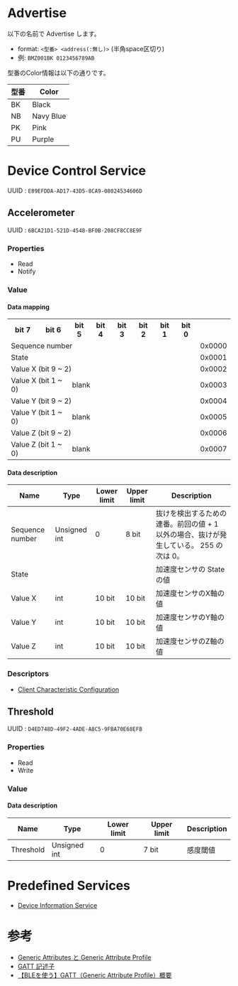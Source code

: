 # Advertise
以下の名前で Advertise します。

* format: `<型番> <address(:無し)>` (半角space区切り)
* 例: `BMZ001BK 0123456789AB`

型番のColor情報は以下の通りです。

型番 | Color |
--- | ---
BK | Black |
NB | Navy Blue |
PK | Pink |
PU | Purple |

# Device Control Service
UUID
: `E89EFDDA-AD17-43D5-8CA9-08024534606D`

## Accelerometer
UUID
: `6BCA21D1-521D-4548-BF0B-208CF8CC8E9F`

### Properties
* Read
* Notify

### Value
#### Data mapping
<table>
<tr><th>bit 7</th><th>bit 6</th><th>bit 5</th><th>bit 4</th><th>bit 3</th><th>bit 2</th><th>bit 1</th><th>bit 0</th><th></th></tr>
<tr><td colspan="8">Sequence number</td><td>0x0000</td></tr>
<tr><td colspan="8">State</td><td>0x0001</td></tr>
<tr><td colspan="8">Value X (bit 9 ~ 2)</td><td>0x0002</td></tr>
<tr><td colspan="2">Value X (bit 1 ~ 0)</td><td colspan="6">blank</td><td>0x0003</td></tr>
<tr><td colspan="8">Value Y (bit 9 ~ 2)</td><td>0x0004</td></tr>
<tr><td colspan="2">Value Y (bit 1 ~ 0)</td><td colspan="6">blank</td><td>0x0005</td></tr>
<tr><td colspan="8">Value Z (bit 9 ~ 2)</td><td>0x0006</td></tr>
<tr><td colspan="2">Value Z (bit 1 ~ 0)</td><td colspan="6">blank</td><td>0x0007</td></tr>
</table>

#### Data description
| Name | Type | Lower limit | Upper limit | Description |
| --- | --- | --- | --- | --- |
| Sequence number | Unsigned int | 0 | 8 bit | 抜けを検出するための連番。前回の値 \+ 1 以外の場合、抜けが発生している。 255 の次は 0。 |
| State |  |  |  | 加速度センサの State の値 |
| Value X | int | 10 bit | 10 bit | 加速度センサのX軸の値 |
| Value Y | int | 10 bit | 10 bit | 加速度センサのY軸の値 |
| Value Z | int | 10 bit | 10 bit | 加速度センサのZ軸の値 |

### Descriptors
* [Client Characteristic Configuration](https://www.bluetooth.com/ja-jp/specifications/gatt/viewer?attributeXmlFile=org.bluetooth.descriptor.gatt.client_characteristic_configuration.xml)

## Threshold
UUID
: `D4ED748D-49F2-4ADE-A8C5-9FBA70E68EFB`

### Properties
* Read
* Write

### Value
#### Data description
| Name | Type | Lower limit | Upper limit | Description |
| ------------- | ------------- | ------------- | ------------- | ------------- |
| Threshold | Unsigned int | 0 | 7 bit | 感度閾値  |


# Predefined Services
* [Device Information Service](https://www.bluetooth.com/specifications/gatt/viewer?attributeXmlFile=org.bluetooth.service.device_information.xml)


# 参考
* [Generic Attributes と Generic Attribute Profile](https://www.bluetooth.com/ja-jp/specifications/generic-attributes-overview)
* [GATT 記述子](https://www.bluetooth.com/ja-jp/specifications/gatt/descriptors)
* [【BLEを使う】GATT（Generic Attribute Profile）概要](http://yegang.hatenablog.com/entry/2014/08/09/195246)
